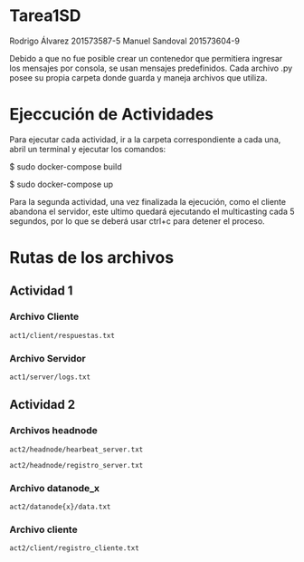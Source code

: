 # Tarea1SD

Rodrigo Álvarez 201573587-5
Manuel Sandoval 201573604-9

Debido a que no fue posible crear un contenedor que permitiera ingresar los mensajes por consola, se usan mensajes predefinidos.
Cada archivo .py posee su propia carpeta donde guarda y maneja archivos que utiliza.

# Ejeccución de Actividades

Para ejecutar cada actividad, ir a la carpeta correspondiente a cada una, abril un terminal y ejecutar los comandos:
  
  $ sudo docker-compose build 
  
  $ sudo docker-compose up
  
Para la segunda actividad, una vez finalizada la ejecución, como el cliente abandona el servidor, este ultimo quedará ejecutando el multicasting cada 5 segundos, por lo que se deberá usar ctrl+c para detener el proceso.

# Rutas de los archivos

## Actividad 1

### Archivo Cliente

    act1/client/respuestas.txt

### Archivo Servidor

    act1/server/logs.txt

## Actividad 2

### Archivos headnode

    act2/headnode/hearbeat_server.txt

    act2/headnode/registro_server.txt

### Archivo datanode_x

    act2/datanode{x}/data.txt

### Archivo cliente

    act2/client/registro_cliente.txt
